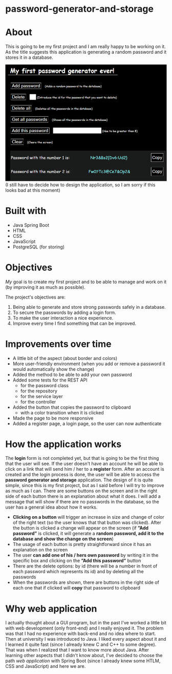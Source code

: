 # password-generator-and-storage

# About
This is going to be my first project and I am really happy to be working on it. As the title suggests this application is generating a random password and it stores it in a database.

![This image shows the main aspect of the application](src/main/resources/images/main_image.png "The aspect")<br>
(I still have to decide how to design the application, so I am sorry if this looks bad at this moment)
<!-- ![This image shows the main aspect of the login page](src/main/resources/images/login_image.png "Login image")<br>
(Sorry for the general aspect of this one as well) THIS SHOULD BE A PLACE FOR THE FUTURE IMAGE OF THE LOGIN FORM-->

# Built with 
- Java Spring Boot
- HTML
- CSS
- JavaScript
- PostgreSQL (for storing)

# Objectives
_My_ goal is to create my first project and to be able to manage and work on it (by improving it as much as possible).

The project's objectives are:
1. Being able to generate and store strong passwords safely in a database.
2. To secure the passwords by adding a login form.
3. To make the user interaction a nice experience.
4. Improve every time I find something that can be improved.

# Improvements over time
* A little bit of the aspect (about border and colors)
* More user-friendly environment (when you add or remove a password it would automatically show the change)
* Added the method to be able to add your own password
* Added some tests for the REST API
  - for the password class
  - for the repository
  - for the service layer
  - for the controller
* Added the button that copies the password to clipboard
  - with a color transition when it is clicked
* Made the page to be more responsive
* Added a register page, a login page, so the user can now authenticate

# How the application works
The <b>login</b> form is not completed yet, but that is going to be the first thing that the user will see. If the user doesn't have an account he will be able to click on a link that will send him / her to a <b>register</b> form. After an account is created and the login process is done, the user will be able to access the <b>password generator and storage</b> application. The design of it is quite simple, since this is my first project, but as I said before I will try to improve as much as I can. There are some buttons on the screen and in the right side of each button there is an explanation about what it does. I will add a message that will show if there are no passwords in the database, so the user has a general idea about how it works.
 - <b>Clicking on a button</b> will trigger an increase in size and change of color of the right text (so the user knows that that button was clicked). After the button is clicked a change will appear on the screen (if <b>”Add password”</b> is clicked, it will generate a <b>random password, add it to the database and show the change on the screen</b>)
 - The usage of each button is pretty straightforward since it has an explanation on the screen
 - The user <b>can add one of his / hers own password</b> by writing it in the specific box and clicking on the <b>”Add this password”</b> button
 - There are the delete options: by id (there will be a number in front of each password which represents its id) and by deleting all the passwords
 - When the passwords are shown, there are buttons in the right side of each one that if clicked will <b>copy</b> that password to clipboard

# Why web application
I actually thought about a GUI program, but in the past I've worked a little bit with web development (only front-end) and I really enjoyed it. The problem was that I had no experience with back-end and no idea where to start. Then at university I was introduced to Java. I liked every aspect about it and I learned it quite fast (since I already knew C and C++ to some degree). That was when I realized that I want to know more about Java. After learning other aspects that I didn't know about, I've decided to choose the path _web application_ with Spring Boot (since I already knew some HTLM, CSS and JavaScript) and here we are.

